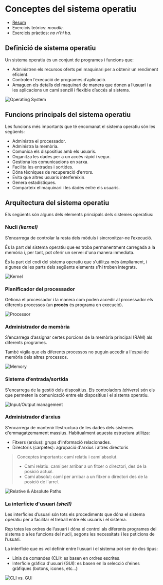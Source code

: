 Conceptes del sistema operatiu
================

* [Resum](https://gitpitch.com/jrodr236/som/master?p=ConceptesDelSistemaOperatiu)
* Exercicis teòrics: _moodle._
* Exercicis pràctics: _no n'hi ha._

Definició de sistema operatiu
-----------

Un sistema operatiu és un conjunt de programes i funcions que:
* Administren els recursos oferts pel maquinari per a obtenir un rendiment eficient.
* Controlen l’execució de programes d’aplicació.
* Amaguen els detalls del maquinari de manera que donen a l’usuari i a les aplicacions un camí senzill i flexible d’accés al sistema.

![Operating System](https://www.supraits.com/wp-content/uploads/2018/01/Operating-Systems.png)

Funcions principals del sistema operatiu
------------

Les funcions més importants que té encomanat el sistema operatiu són les següents:

* Administra el processador.
* Administra la memòria.
* Comunica els dispositius amb els usuaris.
* Organitza les dades per a un accés ràpid i segur.
* Gestiona les comunicacions en xarxa.
* Facilita les entrades i sortides.
* Dóna tècniques de recuperació d’errors.
* Evita que altres usuaris interfereixin.
* Genera estadístiques.
* Comparteix el maquinari i les dades entre els usuaris.



Arquitectura del sistema operatiu
----------------
Els següents són alguns dels elements principals dels sistemes operatius:

### Nucli _(kernel)_

S’encarrega de controlar la resta dels mòduls i sincronitzar-ne l’execució.

És la part del sistema operatiu que es troba permanentment carregada a la memòria i, per tant, pot oferir un servei d'una manera inmediata.

És la part del codi del sistema operatiu que s'utilitza més àmpliament, i algunes de les parts dels següents elements s'hi troben integrats.

![Kernel](https://ugc.kn3.net/i/origin/http://nexolinux.com/wp-content/uploads/2013/02/explore_linux_kernel.png)

### Planificador del processador

Getiona el processador i la manera com poden accedir al processador els diferents processos (un **procés** és programa en execució).

![Processor](https://i.ebayimg.com/images/g/yjkAAOSwowxZdf7j/s-l300.jpg)

### Administrador de memòria

S’encarrega d’assignar certes porcions de la memòria principal (RAM) als diferents programes.

També vigila que els diferents processos no puguin accedir a l'espai de memòria dels altres processos.

![Memory](https://www.extremetech.com/wp-content/uploads/2016/02/DRAM-Feature.jpg)

### Sistema d’entrada/sortida

S'encarrega de la gestió dels dispositius. Els controladors _(drivers)_ són els que permeten la comunicació entre els dispositius i el sistema operatiu.

![Input/Output management](http://blog.drivethelife.com/wp-content/uploads/2015/12/device-driver.png)

### Administrador d’arxius

S’encarrega de mantenir l’estructura de les dades dels sistemes d'emmagatzemament massius. Habitualment aquesta estructura utilitza:
- Fitxers (arxius): grups d'informació relacionades.
- Directoris (carpetes): agrupació d'arxius i altres directoris

> Conceptes importants: camí relatiu i camí absolut.
> * Camí relatiu: camí per arribar a un fitxer o directori, des de la posició actual.
> * Camí absolut: camí per arribar a un fitxer o directori des de la posició de l'arrel.

![Relative & Absolute Paths](https://automatetheboringstuff.com/images/000032.jpg)

### La interfície d'usuari _(shell)_

Les interfícies d’usuari són tots els procediments que dóna el sistema operatiu per a facilitar el treball entre els usuaris i el sistema.

Rep totes les ordres de l’usuari i dóna el control als diferents programes del sistema o a les funcions del nucli, segons les necessitats i les peticions de l’usuari.

La interfície que es vol definir entre l’usuari i el sistema pot ser de dos tipus:
- Línia de comandes (CLI): es basen en ordres escrites.
- Interfície gràfica d'usuari (GUI): es basen en la selecció d'eines gràfiques (botons, icones, etc...)

![CLI vs. GUI](http://www.itrelease.com/wp-content/uploads/2017/11/GUI-vs-CLI.png)
